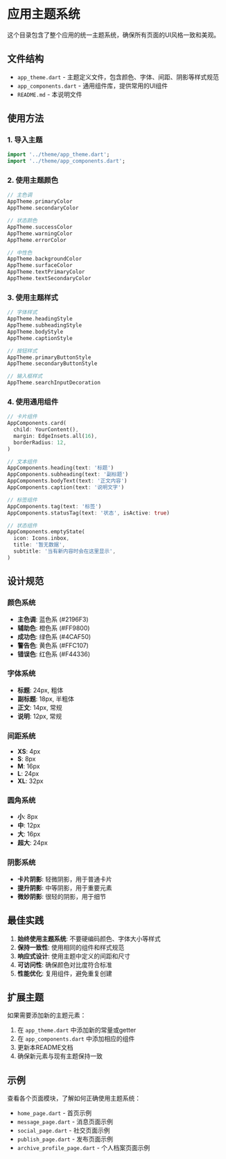 # 应用主题系统

这个目录包含了整个应用的统一主题系统，确保所有页面的UI风格一致和美观。

## 文件结构

- `app_theme.dart` - 主题定义文件，包含颜色、字体、间距、阴影等样式规范
- `app_components.dart` - 通用组件库，提供常用的UI组件
- `README.md` - 本说明文件

## 使用方法

### 1. 导入主题

```dart
import '../theme/app_theme.dart';
import '../theme/app_components.dart';
```

### 2. 使用主题颜色

```dart
// 主色调
AppTheme.primaryColor
AppTheme.secondaryColor

// 状态颜色
AppTheme.successColor
AppTheme.warningColor
AppTheme.errorColor

// 中性色
AppTheme.backgroundColor
AppTheme.surfaceColor
AppTheme.textPrimaryColor
AppTheme.textSecondaryColor
```

### 3. 使用主题样式

```dart
// 字体样式
AppTheme.headingStyle
AppTheme.subheadingStyle
AppTheme.bodyStyle
AppTheme.captionStyle

// 按钮样式
AppTheme.primaryButtonStyle
AppTheme.secondaryButtonStyle

// 输入框样式
AppTheme.searchInputDecoration
```

### 4. 使用通用组件

```dart
// 卡片组件
AppComponents.card(
  child: YourContent(),
  margin: EdgeInsets.all(16),
  borderRadius: 12,
)

// 文本组件
AppComponents.heading(text: '标题')
AppComponents.subheading(text: '副标题')
AppComponents.bodyText(text: '正文内容')
AppComponents.caption(text: '说明文字')

// 标签组件
AppComponents.tag(text: '标签')
AppComponents.statusTag(text: '状态', isActive: true)

// 状态组件
AppComponents.emptyState(
  icon: Icons.inbox,
  title: '暂无数据',
  subtitle: '当有新内容时会在这里显示',
)
```

## 设计规范

### 颜色系统

- **主色调**: 蓝色系 (#2196F3)
- **辅助色**: 橙色系 (#FF9800)
- **成功色**: 绿色系 (#4CAF50)
- **警告色**: 黄色系 (#FFC107)
- **错误色**: 红色系 (#F44336)

### 字体系统

- **标题**: 24px, 粗体
- **副标题**: 18px, 半粗体
- **正文**: 14px, 常规
- **说明**: 12px, 常规

### 间距系统

- **XS**: 4px
- **S**: 8px
- **M**: 16px
- **L**: 24px
- **XL**: 32px

### 圆角系统

- **小**: 8px
- **中**: 12px
- **大**: 16px
- **超大**: 24px

### 阴影系统

- **卡片阴影**: 轻微阴影，用于普通卡片
- **提升阴影**: 中等阴影，用于重要元素
- **微妙阴影**: 很轻的阴影，用于细节

## 最佳实践

1. **始终使用主题系统**: 不要硬编码颜色、字体大小等样式
2. **保持一致性**: 使用相同的组件和样式规范
3. **响应式设计**: 使用主题中定义的间距和尺寸
4. **可访问性**: 确保颜色对比度符合标准
5. **性能优化**: 复用组件，避免重复创建

## 扩展主题

如果需要添加新的主题元素：

1. 在 `app_theme.dart` 中添加新的常量或getter
2. 在 `app_components.dart` 中添加相应的组件
3. 更新本README文档
4. 确保新元素与现有主题保持一致

## 示例

查看各个页面模块，了解如何正确使用主题系统：

- `home_page.dart` - 首页示例
- `message_page.dart` - 消息页面示例
- `social_page.dart` - 社交页面示例
- `publish_page.dart` - 发布页面示例
- `archive_profile_page.dart` - 个人档案页面示例

